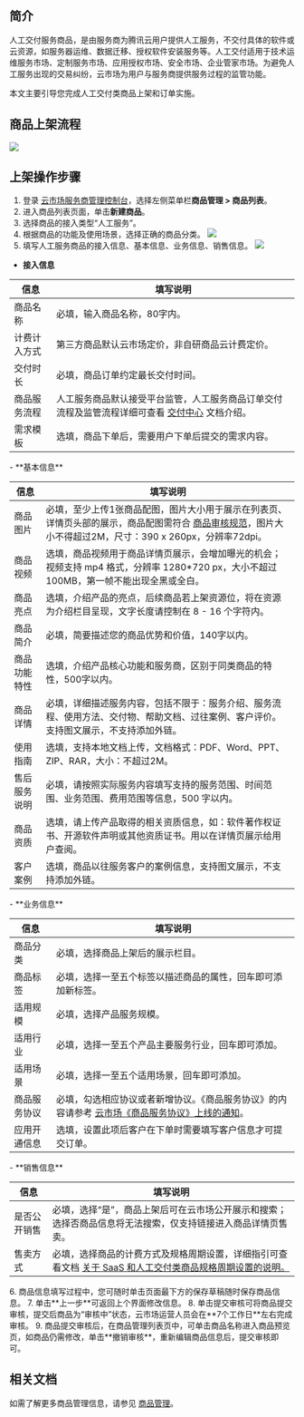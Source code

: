## 简介
人工交付服务商品，是由服务商为腾讯云用户提供人工服务，不交付具体的软件或云资源，如服务器运维、数据迁移、授权软件安装服务等。人工交付适用于技术运维服务市场、定制服务市场、应用授权市场、安全市场、企业管家市场。为避免人工服务出现的交易纠纷，云市场为用户与服务商提供服务过程的监管功能。

本文主要引导您完成人工交付类商品上架和订单实施。

  

## 商品上架流程 
![](https://main.qcloudimg.com/raw/c6407b84b41a8a397cfe41cb20be8382.png)

## 上架操作步骤  
1. 登录 [云市场服务商管理控制台](https://console.cloud.tencent.com/serviceprovider)，选择左侧菜单栏**商品管理 > 商品列表**。
2. 进入商品列表页面，单击**新建商品**。
3. 选择商品的接入类型“人工服务”。
4. 根据商品的功能及使用场景，选择正确的商品分类。 
![](https://qcloudimg.tencent-cloud.cn/raw/84a6e13cf230bdd1b0ccda3c8cae4f7b.png)
5. 填写人工服务商品的接入信息、基本信息、业务信息、销售信息。
![](https://qcloudimg.tencent-cloud.cn/raw/25c04e2da0f5d04b4792e6b39aa1b382.png)
 - **接入信息**
<table>
<thead>
<tr>
<th>信息</th>
<th>填写说明</th>
</tr>
</thead>
<tbody><tr>
<td>商品名称</td>
<td>必填，输入商品名称，80字内。</td>
</tr>
<tr>
<td>计费计入方式</td>
<td>第三方商品默认云市场定价，非自研商品云计费定价。</td>
</tr>
<tr>
<td>交付时长</td>
<td>必填，商品订单约定最长交付时间。 </td>
</tr>
<tr>
<td>商品服务流程</td>
<td>人工服务商品默认接受平台监管，人工服务商品订单交付流程及监管流程详细可查看 <a href="https://cloud.tencent.com/document/product/306/65846">交付中心</a> 文档介绍。</td>
<tr>
<td>需求模板</td>
<td>选填，商品下单后，需要用户下单后提交的需求内容。 </td>
</tr>
</tbody></table>
 - **基本信息**
<table>
<thead>
<tr>
<th>信息</th>
<th>填写说明</th>
</tr>
</thead>
<tbody><tr>
<td>商品图片</td>
<td>必填，至少上传1张商品配图，图片大小用于展示在列表页、详情页头部的展示，商品配图需符合 <a href="https://cloud.tencent.com/document/product/306/31933">商品审核规范</a>，图片大小不得超过2M，尺寸：390 x 260px，分辨率72dpi。</td>
</tr>
<tr>
<td>商品视频</td>
<td>选填，商品视频用于商品详情页展示，会增加曝光的机会；视频支持 mp4 格式，分辨率 1280*720 px，大小不超过 100MB，第一帧不能出现全黑或全白。</td>
</tr>
<tr>
<td>商品亮点</td>
<td>选填，介绍产品的亮点，后续商品若上架资源位，将在资源为介绍栏目呈现，文字长度请控制在 8 - 16 个字符内。</td>
</tr>
<tr>
<td>商品简介</td>
<td>必填，简要描述您的商品优势和价值，140字以内。</td>
</tr>
<tr>
<td>商品功能特性</td>
<td>选填，介绍产品核心功能和服务商，区别于同类商品的特性，500字以内。</td>
</tr>
<tr>
<td>商品详情</td>
<td>必填，详细描述服务内容，包括不限于：服务介绍、服务流程、使用方法、交付物、帮助文档、过往案例、客户评价。支持图文展示，不支持添加外链。</td>
</tr>
<tr>
<td>使用指南</td>
<td>选填，支持本地文档上传，文档格式：PDF、Word、PPT、ZIP、RAR，大小：不超过2M。</td>
</tr>
<tr>
<td>售后服务说明</td>
<td>必填，请按照实际服务内容填写支持的服务范围、时间范围、业务范围、费用范围等信息，500 字以内。</td>
</tr>
<tr>
<td>商品资质</td>
<td>选填，请上传产品取得的相关资质信息，如：软件著作权证书、开源软件声明或其他资质证书。用以在详情页展示给用户查阅。</td>
</tr>
<tr>
<td>客户案例</td>
<td>选填，商品以往服务客户的案例信息，支持图文展示，不支持添加外链。</td>
</tr>
<tr>
</tbody></table>
 - **业务信息**
<table>
<thead>
<tr>
<th>信息</th>
<th>填写说明</th>
</tr>
</thead>
<tbody><tr>
<td>商品分类</td>
<td>必填，选择商品上架后的展示栏目。</td>
</tr>
<tr>
<td>商品标签</td>
<td>必填，选择一至五个标签以描述商品的属性，回车即可添加新标签。</td>
</tr>
<tr>
<td>适用规模</td>
<td>必填，选择产品服务规模。</td>
</tr>
<tr>
<td>适用行业</td>
<td>必填，选择一至五个产品主要服务行业，回车即可添加。</td>
</tr>
<tr>
<td>适用场景</td>
<td>必填，选择一至五个适用场景，回车即可添加。</td>
</tr>
<tr>
<td>商品服务协议</td>
<td>必填，勾选相应协议或者新增协议。《商品服务协议》的内容请参考 <a href="https://cloud.tencent.com/document/product/306/17853">云市场《商品服务协议》上线的通知</a>。</td>
</tr>
<tr>
<td>应用开通信息</td>
<td>选填，设置此项后客户在下单时需要填写客户信息才可提交订单。</td>
</tr>
</tbody></table>
 - **销售信息**
<table>
<thead>
<tr>
<th>信息</th>
<th>填写说明</th>
</tr>
</thead>
<tbody><tr>
<td>是否公开销售</td>
<td>必填，选择“是”，商品上架后可在云市场公开展示和搜索；选择否商品信息将无法搜索，仅支持链接进入商品详情页售卖。</td>
</tr>
<tr>
<td>售卖方式</td>
<td>必填，选择商品的计费方式及规格周期设置，详细指引可查看文档 <a href=" https://cloud.tencent.com/document/product/306/31732">关于 SaaS 和人工交付类商品规格周期设置的说明。</a></td>
</tr>
</tbody></table>
6.	商品信息填写过程中，您可随时单击页面最下方的保存草稿随时保存商品信息。
7.	单击**上一步**可返回上个界面修改信息。
8.	单击提交审核可将商品提交审核，提交后商品为“审核中”状态，云市场运营人员会在**7个工作日**左右完成审核。
9.	商品提交审核后，在商品管理列表页中，可单击商品名称进入商品预览页，如商品仍需修改，单击**撤销审核**，重新编辑商品信息后，提交审核即可。




## 相关文档
如需了解更多商品管理信息，请参见 [商品管理](https://cloud.tencent.com/document/product/306/30009)。
